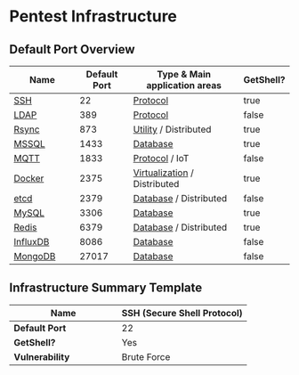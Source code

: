 # Pentest Infrastructure

## Default Port Overview

<table><thead><tr><th width="157">Name</th><th width="128">Default Port</th><th width="350">Type &#x26; Main application areas</th><th data-type="checkbox">GetShell?</th></tr></thead><tbody><tr><td><a href="protocol/ssh.md">SSH</a></td><td>22</td><td><a href="protocol/">Protocol</a></td><td>true</td></tr><tr><td><a href="protocol/ldap.md">LDAP</a></td><td>389</td><td><a href="protocol/">Protocol</a></td><td>false</td></tr><tr><td><a href="utility/rsync.md">Rsync</a></td><td>873</td><td><a href="utility/">Utility</a> / Distributed</td><td>true</td></tr><tr><td><a href="database/mssql.md">MSSQL</a></td><td>1433</td><td><a href="database/">Database</a></td><td>true</td></tr><tr><td><a href="protocol/mqtt.md">MQTT</a></td><td>1833</td><td><a href="protocol/">Protocol</a> / IoT</td><td>false</td></tr><tr><td><a href="virtualization/docker.md">Docker</a></td><td>2375</td><td><a href="virtualization/">Virtualization</a> / Distributed</td><td>true</td></tr><tr><td><a href="database/etcd.md">etcd</a></td><td>2379</td><td><a href="database/">Database</a> / Distributed</td><td>false</td></tr><tr><td><a href="database/mysql.md">MySQL</a></td><td>3306</td><td><a href="database/">Database</a></td><td>true</td></tr><tr><td><a href="database/redis.md">Redis</a></td><td>6379</td><td><a href="database/">Database</a> / Distributed</td><td>true</td></tr><tr><td><a href="database/influxdb.md">InfluxDB</a></td><td>8086</td><td><a href="database/">Database</a></td><td>false</td></tr><tr><td><a href="database/mongodb.md">MongoDB</a></td><td>27017</td><td><a href="database/">Database</a></td><td>false</td></tr></tbody></table>

## Infrastructure Summary Template

<table><thead><tr><th width="178">Name</th><th>SSH (Secure Shell Protocol)</th></tr></thead><tbody><tr><td><strong>Default Port</strong></td><td>22</td></tr><tr><td><strong>GetShell?</strong></td><td>Yes</td></tr><tr><td><strong>Vulnerability</strong></td><td>Brute Force</td></tr></tbody></table>
